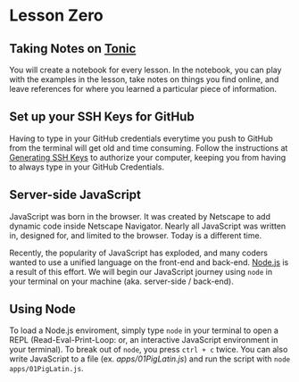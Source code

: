 # Lesson Zero
## Taking Notes on [Tonic](https://tonicdev.com/)
You will create a notebook for every lesson. In the notebook, you can play with the examples in the lesson, take notes on things you find online, and leave references for where you learned a particular piece of information.

## Set up your SSH Keys for GitHub
Having to type in your GitHub credentials everytime you push to GitHub from the terminal will get old and time consuming. Follow the instructions at [Generating SSH Keys](https://help.github.com/articles/generating-ssh-keys/) to authorize your computer, keeping you from having to always type in your GitHub Credentials.

## Server-side JavaScript
JavaScript was born in the browser. It was created by Netscape to add dynamic code inside Netscape Navigator. Nearly all JavaScript was written in, designed for, and limited to the browser. Today is a different time.

Recently, the popularity of JavaScript has exploded, and many coders wanted to use a unified language on the front-end and back-end. [Node.js](https://nodejs.org/) is a result of this effort. We will begin our JavaScript journey using `node` in your terminal on your machine (aka. server-side / back-end).

## Using Node
To load a Node.js enviroment, simply type `node` in your terminal to open a REPL (Read-Eval-Print-Loop: or, an interactive JavaScript environment in your terminal). To break out of `node`, you press `ctrl + c` twice. You can also write JavaScript to a file (ex. _apps/01PigLatin.js_) and run the script with `node apps/01PigLatin.js`.
